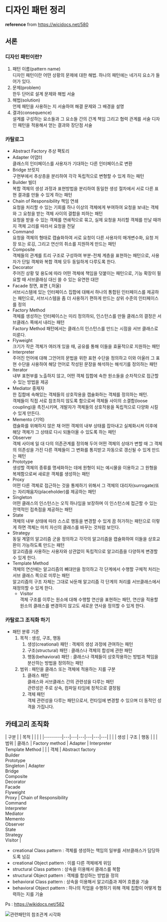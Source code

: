 디자인 패턴 정리
================

**reference** from https://wicidocs.net/580

서론
----

### 디자인 패턴이란?

1.	패턴 이름(pattern name)  
	디자인 패턴이란 어떤 상황의 문제에 대한 해법. 하나의 패턴에는 네가지 요소가 들어가 있다.
2.	문제(problem)  
	한두 단어로 설계 문제와 해법 서술
3.	해법(solution)  
	언제 패턴을 사용하는 지 서술하여 해결 문제와 그 배경을 설명
4.	결과(consequence)  
	설계를 구성하는 요소들과 그 요소들 간의 간계 책임 그리고 협력 관계를 서술 디자인 패턴을 적용해서 얻는 결과와 장단점 서술

### 카탈로그

-	Abstract Factory 추상 팩토리
-	Adapter 어댑터  
	클래스의 인터페이스를 사용자가 기대하는 다른 인터페이스로 변환
-	Bridge 브릿지  
	구현부에서 추상층을 분리하여 각각 독립적으로 변형할 수 있게 하는 패턴
-	Builder 빌더  
	복합 객체의 생성 과정과 표현방법을 분리하여 동일한 생성 절차에서 서로 다른 표현 결과를 만들 수 있게 하는 패턴
-	Chain of Responsibility 책임 연쇄  
	요청을 처리할 수 있는 기회를 하나 이상의 객체에게 부여하여 요청을 보내는 객체와 그 요청을 받는 객체 사이의 결합을 피하는 패턴  
	요청을 받을 수 있는 객체를 연쇄적으로 묶고, 실제 요청을 처리할 객체를 만날 때까지 객체 고리를 따라서 요청을 전달  
-	Command  
	요청을 객체의 형태로 캡슐화하여 서로 요청이 다른 사용자의 매개변수화, 요청 저장 또는 로깅, 그리고 연산의 취소를 지원하게 만드는 패턴  
-	Composite  
	객체들의 관계를 트리 구조로 구성하여 부분-전체 계층을 표현하는 패턴으로, 사용자가 단일 객체와 복합 객체 모두 동일하게 다루도록 한다.  
-	Decorator  
	주어진 상황 및 용도에 따라 어떤 객체에 책임을 덧붙이는 패턴으로, 기능 확장이 필요할 때 서브클래싱 대신 쓸 수 있는 유연한 대안  
-	Facade 정면, 표면 (,허울)  
	서브시스템에 있는 인터페이스 집합에 대해서 하나의 통합된 인터페이스를 제공하는 패턴으로, 서브시스템을 좀 더 사용하기 편하게 만드는 상위 수준의 인터페이스를 정의  
-	Factory Method  
	객체를 생성하는 인터페이스는 미리 정의하되, 인스턴스를 만들 클래스의 결정은 서브클래스 쪽에서 내리는 패턴  
	Factory Method 패턴에서는 클래스의 인스턴스를 만드는 시점을 서브 클래스로 미룬다.  
-	Flyweight  
	크기가 작은 객체가 여러개 있을 때, 공유를 통해 이들을 효율적으로 지원하는 패턴  
-	Interpreter  
	주어진 언어에 대해 그언어의 문법을 위한 표현 수단을 정의하고 이와 아울러 그 표현 수단을 사용하여 해당 언어로 작성된 문장을 해석하는 해석기를 정의하는 패턴  
-	Iterator  
	내부 표현부를 노출하지 않고, 어떤 객체 집합에 속한 원소들을 순차적으로 접근할 수 있는 방법을 제공  
-	Mediator 중재자  
	한 집합에 속해있는 객체들의 상호작용을 캡슐화하는 객체를 정의하는 패턴.  
	객체들이 직접 서로 참조하지 않도록 함으로써 객체들 사이의 소결합(loose coupling)을 촉진시키며, 개발자가 객체들의 상호작용을 독립적으로 다양화 시킬 수 있게 만든다.  
-	Memento (기억)  
	캡슐화를 위해하지 않은 채 어떤 객체의 내부 상태를 잡아내고 실체화시켜 이후에 해당 객체가 그 상태로 다시 되돌아올 수 있도록 하는 패턴  
-	Observer  
	객체 사이에 일 대 다의 의존관계를 정의해 두어 어떤 객체의 상태가 변할 때 그 객체의 의존성을 가진 다른 객체들이 그 변화를 통지받고 자동으로 갱신될 수 있게 만드는 패턴  
-	Prototype  
	생성할 객체의 종류를 명세화하는 데에 원형이 되는 예시물을 이용하고 그 원형을 복제함으로써 새로운 객체를 생성하는 패턴  
-	Proxy  
	어떤 다른 객체로 접근하는 것을 통제하기 위해서 그 객체의 대리자(surrogate)또는 자리채움자(placeholder)를 제공하는 패턴  
-	Singleton  
	어떤 클래스의 인스턴스는 오직 하나임을 보장하며 이 인스턴스에 접근할 수 있는 전역적인 접촉점을 제공하는 패턴  
-	State  
	객체의 내부 상태에 따라 스스로 행동을 변경할 수 있게 끔 허가하는 패턴으로 이렇게 하면 객체는 마치 자신의 클래스를 바꾸는 것처럼 보인다.  
-	Strategy  
	동일 계열의 알고리즘 군을 정의하고 각각의 알고리즘을 캡슐화하여 이들을 상호교환이 가능하도록 만드는 패턴  
	알고리즘을 사용하는 사용자와 상관없이 독립적으로 알고리즘을 다양하게 변경할 수 있게 한다.  
-	Template Method  
	객체의 연산에는 알고리즘의 뼈대만을 정의하고 각 단계에서 수행할 구체적 처리는 서브 클래스 쪽으로 미루는 패턴  
	알고리즘의 구조 자체는 그대로 놔둔채 알고리즘 각 단계의 처리를 서브클래스에서 재정의할 수 있게 한다.
	-	Visitor  
		객체 구조를 이루는 원소에 대해 수행할 연산을 표현하는 패턴, 연산을 적용할 원소의 클래스를 변경하지 않고도 새로운 연사을 정의할 수 있게 한다.

### 카탈로그 조직화 하기

-	패턴 분류 기준
	1.	목적 : 생성, 구조, 행동
		1.	생성(creational) 패턴 : 객체의 생성 과정에 관여하는 패턴
		2.	구조(structural) 패턴 : 클래스나 객체의 합성에 관한 패턴
		3.	행동(behavioral) 패턴 : 클래스나 객체들이 상호작용하는 방법과 책임을 분산하는 방법을 정의하는 패턴
	2.	범위 : 패턴을 클래스 또는 객체에 적용하는 지를 구분
		1.	클래스 패턴  
			클래스와 서브클래스 간의 관련성을 다루는 패턴  
			관련성은 주로 상속, 컴파일 타임에 정적으로 결정됨  
		2.	객체 패턴  
			객체 관련성을 다루는 패턴으로서, 런타임에 변경할 수 있으며 더 동적인 성격을 가집니다.  

카테고리 조직화
---------------

| 구분 | | 목적 | | | | |---------|---|---|---|---|---|---| | | | 생성 | 구조 | 행동 | | | 범위 | 클래스 | Factory method | Adapter | Interpreter <br /> Template Method | | | 객체 | Abstract factory <br /> Builder <br /> Prototype <br /> Singleton | Adapter <br />Bridge <br />Composite <br />Decorator <br />Facade <br />Flyweight <br />Proxy | Chain of Responsibility <br /> Command <br /> Interpreter <br /> Mediator <br /> Memento <br /> Observer <br /> State<br /> Strategy <br /> Visitor |

-	creational Class pattern : 객체를 생성하는 책임의 일부를 서브클래스가 담당하도록 넘김
-	creational Object pattern : 이를 다른 객체에게 위임
-	structural Class pattern : 상속을 이용해서 클래스를 복함
-	structural Object pattern : 객체를 합성하는 방법을 정의
-	behavioral Class pattern : 상속을 이용해서 알고리즘과 제어 흐름을 기술
-	behavioral Object pattern : 하나의 작업을 수행하기 위해 객체 집합이 어떻게 협력하는 지를 기술

Ps : https://wikidocs.net/582

![관련패턴의 참조관계 시각화](https://wikidocs.net/images/page/582/%EB%94%94%EC%9E%90%EC%9D%B8%ED%8C%A8%ED%84%B4%EA%B4%80%EA%B3%84%EB%8F%84.gif)
